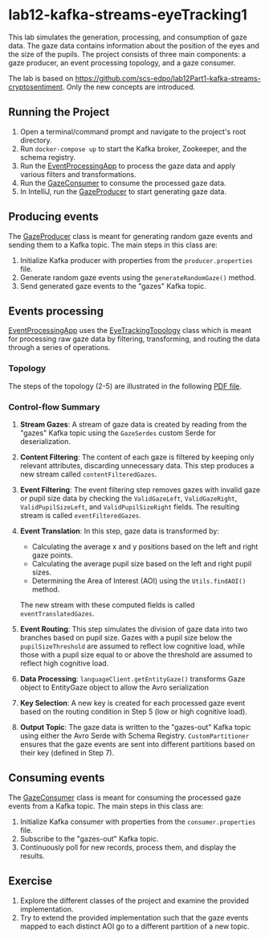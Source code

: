 # lab12-kafka-streams-eyeTracking1

This lab simulates the generation, processing, and consumption of gaze data. 
The gaze data contains information about the position of the eyes and the size of the pupils. 
The project consists of three main components: a gaze producer, an event processing topology, and a gaze consumer. 

The lab is based on https://github.com/scs-edpo/lab12Part1-kafka-streams-cryptosentiment. 
Only the new concepts are introduced.

## Running the Project

1. Open a terminal/command prompt and navigate to the project's root directory.
2. Run `docker-compose up` to start the Kafka broker, Zookeeper, and the schema registry.
3. Run the [EventProcessingApp](/src/main/java/magicalpipelines/EventProcessingApp.java)  to process the gaze data and apply various filters and transformations.
4. Run the [GazeConsumer](/src/main/java/magicalpipelines/GazeConsumer.java) to consume the processed gaze data.
5. In IntelliJ, run the [GazeProducer](/src/main/java/magicalpipelines/GazeProducer.java) to start generating gaze data.


## Producing events

The [GazeProducer](/src/main/java/magicalpipelines/GazeProducer.java) class is meant for generating random gaze events and sending them to a Kafka topic. The main steps in this class are:

1. Initialize Kafka producer with properties from the `producer.properties` file.
2. Generate random gaze events using the `generateRandomGaze()` method.
3. Send generated gaze events to the "gazes" Kafka topic.

## Events processing

[EventProcessingApp](/src/main/java/magicalpipelines/EventProcessingApp.java) uses the [EyeTrackingTopology](/src/main/java/magicalpipelines/topology/EyeTrackingTopology.java) class which  is meant for processing raw gaze data by filtering, transforming, and routing the data through a series of operations.

### Topology

The steps of the topology (2-5) are illustrated in the following [PDF file](doc/eventsProcessingPipeline.pdf).

### Control-flow Summary

1. **Stream Gazes**: A stream of gaze data is created by reading from the "gazes" Kafka topic using the `GazeSerdes` custom Serde for deserialization.

2. **Content Filtering**: The content of each gaze is filtered by keeping only relevant attributes, discarding unnecessary data. This step produces a new stream called `contentFilteredGazes`.

3. **Event Filtering**: The event filtering step removes gazes with invalid gaze or pupil size data by checking the `ValidGazeLeft`, `ValidGazeRight`, `ValidPupilSizeLeft`, and `ValidPupilSizeRight` fields. The resulting stream is called `eventFilteredGazes`.

4. **Event Translation**: In this step, gaze data is transformed by:
    - Calculating the average x and y positions based on the left and right gaze points.
    - Calculating the average pupil size based on the left and right pupil sizes.
    - Determining the Area of Interest (AOI) using the `Utils.findAOI()` method.

   The new stream with these computed fields is called `eventTranslatedGazes`.

5. **Event Routing**: This step simulates the division of gaze data into two branches based on pupil size. Gazes with a pupil size below the `pupilSizeThreshold` are assumed to reflect low cognitive load, while those with a pupil size equal to or above the threshold are assumed to reflect high cognitive load.

6. **Data Processing**:  `languageClient.getEntityGaze()` transforms Gaze object to EntityGaze object to allow the Avro serialization

7. **Key Selection**: A new key is created for each processed gaze event based on the routing condition in Step 5 (low or high cognitive load).

8. **Output Topic**: The gaze data is written to the "gazes-out" Kafka topic using either the Avro Serde with Schema Registry. `CustomPartitioner` ensures that the gaze events are sent into different partitions based on their key (defined in Step 7).

## Consuming events

The [GazeConsumer](/src/main/java/magicalpipelines/GazeConsumer.java)  class is meant for consuming the processed gaze events from a Kafka topic. The main steps in this class are:

1. Initialize Kafka consumer with properties from the `consumer.properties` file.
2. Subscribe to the "gazes-out" Kafka topic.
3. Continuously poll for new records, process them, and display the results.

## Exercise

1. Explore the different classes of the project and examine the provided implementation. 
2. Try to extend the provided implementation such that the gaze events mapped to each distinct AOI go to a different partition of a new topic.

